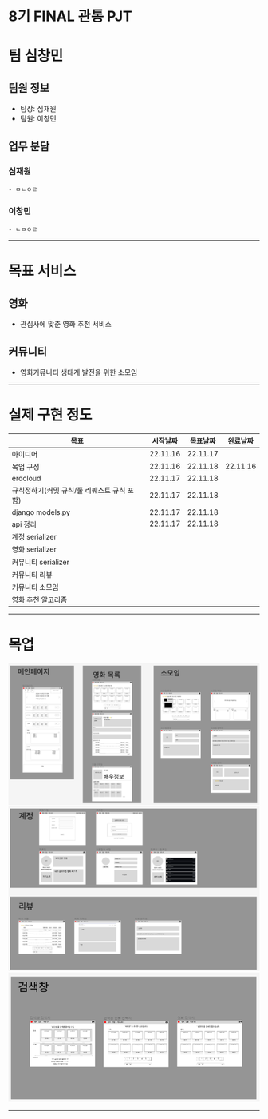 # 8기 FINAL 관통 PJT
# 팀 심창민
  ## 팀원 정보
   - 팀장: 심재원
   - 팀원: 이창민
  ## 업무 분담
  ### 심재원
    - ㅁㄴㅇㄹ
  ### 이창민
    - ㄴㅁㅇㄹ
---
# 목표 서비스
  ## 영화
  - 관심사에 맞춘 영화 추천 서비스
  ## 커뮤니티
  - 영화커뮤니티 생태계 발전을 위한 소모임
---
# 실제 구현 정도
  | 목표 |시작날짜|목표날짜|완료날짜|
  |-----|-------|------|--------|
  아이디어|22.11.16|22.11.17|
  목업 구성|22.11.16|22.11.18|22.11.16
  erdcloud|22.11.17|22.11.18|
  규칙정하기(커밋 규칙/풀 리퀘스트 규칙 포함)|22.11.17|22.11.18|
  django models.py|22.11.17|22.11.18|
  api 정리|22.11.17|22.11.18|
  계정 serializer|||
  영화 serializer|||
  커뮤니티 serializer|||
  커뮤니티 리뷰|||
  커뮤니티 소모임|||
  영화 추천 알고리즘|||
---
# 목업
<img src="./readmeStatic/피그마1.png">  
<img src="./readmeStatic/피그마2.png">  
<img src="./readmeStatic/피그마3.png">  

---

